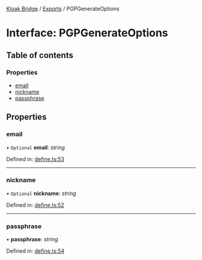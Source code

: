 [Kloak Bridge](../README.md) / [Exports](../modules.md) / PGPGenerateOptions

# Interface: PGPGenerateOptions

## Table of contents

### Properties

- [email](pgpgenerateoptions.md#email)
- [nickname](pgpgenerateoptions.md#nickname)
- [passphrase](pgpgenerateoptions.md#passphrase)

## Properties

### email

• `Optional` **email**: *string*

Defined in: [define.ts:53](https://github.com/CoNET-project/kloak-bridge/blob/a780fc0/src/define.ts#L53)

___

### nickname

• `Optional` **nickname**: *string*

Defined in: [define.ts:52](https://github.com/CoNET-project/kloak-bridge/blob/a780fc0/src/define.ts#L52)

___

### passphrase

• **passphrase**: *string*

Defined in: [define.ts:54](https://github.com/CoNET-project/kloak-bridge/blob/a780fc0/src/define.ts#L54)
